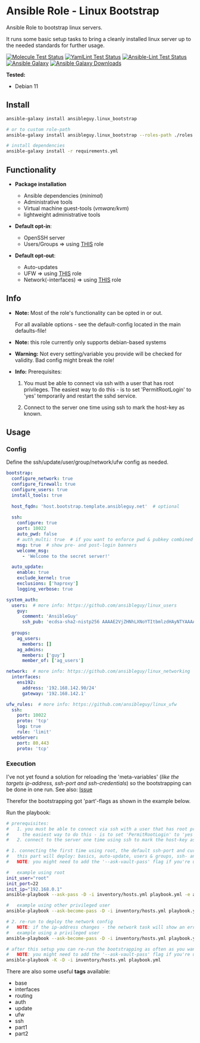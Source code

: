 # Ansible Role - Linux Bootstrap
Ansible Role to bootstrap linux servers.

It runs some basic setup tasks to bring a cleanly installed linux server up to the needed standards for further usage.

[![Molecule Test Status](https://badges.ansibleguy.net/linux_bootstrap.molecule.svg)](https://molecule.readthedocs.io/en/latest/)
[![YamlLint Test Status](https://badges.ansibleguy.net/linux_bootstrap.yamllint.svg)](https://yamllint.readthedocs.io/en/stable/)
[![Ansible-Lint Test Status](https://badges.ansibleguy.net/linux_bootstrap.ansiblelint.svg)](https://ansible-lint.readthedocs.io/en/latest/)
[![Ansible Galaxy](https://img.shields.io/ansible/role/56761)](https://galaxy.ansible.com/ansibleguy/linux_bootstrap)
[![Ansible Galaxy Downloads](https://img.shields.io/badge/dynamic/json?color=blueviolet&label=Galaxy%20Downloads&query=%24.download_count&url=https%3A%2F%2Fgalaxy.ansible.com%2Fapi%2Fv1%2Froles%2F56761%2F%3Fformat%3Djson)](https://galaxy.ansible.com/ansibleguy/linux_bootstrap)

**Tested:**
* Debian 11

## Install

```bash
ansible-galaxy install ansibleguy.linux_bootstrap

# or to custom role-path
ansible-galaxy install ansibleguy.linux_bootstrap --roles-path ./roles

# install dependencies
ansible-galaxy install -r requirements.yml
```

## Functionality

* **Package installation**
  * Ansible dependencies (_minimal_)
  * Administrative tools
  * Virtual machine guest-tools (_vmware/kvm_)
  * lightweight administrative tools


* **Default opt-in**:
  * OpenSSH server
  * Users/Groups => using [THIS](https://github.com/ansibleguy/linux_users) role


* **Default opt-out**:
  * Auto-updates
  * UFW => using [THIS](https://github.com/ansibleguy/linux_ufw) role
  * Network(-interfaces) => using [THIS](https://github.com/ansibleguy/linux_networking) role


## Info

* **Note:** Most of the role's functionality can be opted in or out.

  For all available options - see the default-config located in the main defaults-file!



* **Note:** this role currently only supports debian-based systems


* **Warning:** Not every setting/variable you provide will be checked for validity. Bad config might break the role!


* **Info:** Prerequisites:

  1. You must be able to connect via ssh with a user that has root privileges.
  The easiest way to do this - is to set 'PermitRootLogin' to 'yes' temporarily and restart the sshd service.

  2. Connect to the server one time using ssh to mark the host-key as known.

## Usage

### Config

Define the ssh/update/user/group/network/ufw config as needed.

```yaml
bootstrap:
  configure_network: true
  configure_firewall: true
  configure_users: true
  install_tools: true
  
  host_fqdn: 'host.bootstrap.template.ansibleguy.net'  # optional
  
  ssh:
    configure: true
    port: 10022
    auto_pwd: false
    # auth_multi: true  # if you want to enforce pwd & pubkey combined for ssh-authentication
    msg: true  # show pre- and post-login banners
    welcome_msg:
      - 'Welcome to the secret server!'

  auto_update:
    enable: true
    exclude_kernel: true
    exclusions: ['haproxy']
    logging_verbose: true

system_auth:
  users:  # more info: https://github.com/ansibleguy/linux_users
    guy:
      comment: 'AnsibleGuy'
      ssh_pub: 'ecdsa-sha2-nistp256 AAAAE2VjZHNhLXNoYTItbmlzdHAyNTYAAAAIbmlzdHAyNTYAAABBBKkIlii1iJM240yPSPS5WhrdQwGFa7BTJZ59ia40wgVWjjg1JlTtr9K2W66fNb2zNO7tLkaNzPddMEsov2bJAno= guy@ansibleguy.net'
  
  groups:
    ag_users:
      members: []
    ag_admins:
      members: ['guy']
      member_of: ['ag_users']

network:  # more info: https://github.com/ansibleguy/linux_networking
  interfaces:
    ens192:
      address: '192.168.142.90/24'
      gateway: '192.168.142.1'

ufw_rules:  # more info: https://github.com/ansibleguy/linux_ufw
  ssh:
    port: 10022
    proto: 'tcp'
    log: true
    rule: 'limit'
  webServer:
    port: 80,443
    proto: 'tcp'
```

### Execution

I've not yet found a solution for reloading the 'meta-variables' (_like the targets ip-address, ssh-port and ssh-credentials_) so the bootstrapping can be done in one run. See also: [Issue](https://github.com/ansibleguy/linux_bootstrap/issues/1)

Therefor the bootstrapping got 'part'-flags as shown in the example below. 

Run the playbook:
```bash
# prerequisites:
#   1. you must be able to connect via ssh with a user that has root privileges
#     the easiest way to do this - is to set 'PermitRootLogin' to 'yes' temporarily and restart the sshd service
#   2. connect to the server one time using ssh to mark the host-key as known

# 1. connecting the first time using root, the default ssh-port and currently active ip
#   this part will deploy: basics, auto-update, users & groups, ssh- and ufw-config
#   NOTE: you might need to add the '--ask-vault-pass' flag if you're using ansible-vault to secure your user-passwords

#   example using root
init_user="root"
init_port=22
init_ip="192.168.0.1"
ansible-playbook --ask-pass -D -i inventory/hosts.yml playbook.yml -e ansible_port="$init_port" -e ansible_user="$init_user" -e ansible_host="$init_ip" -e part=1

#   example using other privileged user
ansible-playbook --ask-become-pass -D -i inventory/hosts.yml playbook.yml -e ansible_port="$init_port" -e ansible_user="$init_user" -e ansible_host="$init_ip" -e part=1

# 2. re-run to deploy the network config
#   NOTE: if the ip-address changes - the network task will show an error
#   example using a privileged user
ansible-playbook --ask-become-pass -D -i inventory/hosts.yml playbook.yml -e ansible_host="$init_ip" --ask-vault-pass -e part=2

# after this setup you can re-run the bootstrapping as often as you want/need to update its config
#   NOTE: you might need to add the '--ask-vault-pass' flag if you're using ansible-vault to secure your user-passwords
ansible-playbook -K -D -i inventory/hosts.yml playbook.yml
```

There are also some useful **tags** available:
* base
* interfaces
* routing
* auth
* update
* ufw
* ssh
* part1
* part2
